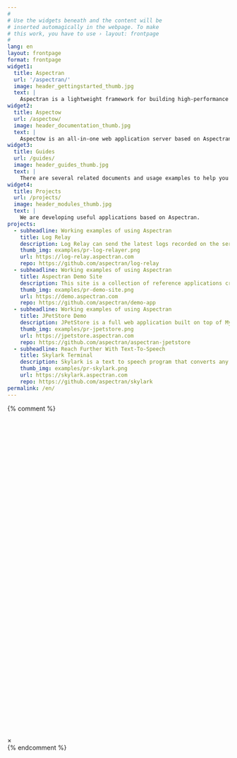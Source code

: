 ```yaml
---
#
# Use the widgets beneath and the content will be
# inserted automagically in the webpage. To make
# this work, you have to use › layout: frontpage
#
lang: en
layout: frontpage
format: frontpage
widget1:
  title: Aspectran
  url: '/aspectran/'
  image: header_gettingstarted_thumb.jpg
  text: |
    Aspectran is a lightweight framework for building high-performance Java applications.
widget2:
  title: Aspectow
  url: /aspectow/
  image: header_documentation_thumb.jpg
  text: |
    Aspectow is an all-in-one web application server based on Aspectran.
widget3:
  title: Guides
  url: /guides/
  image: header_guides_thumb.jpg
  text: |
    There are several related documents and usage examples to help you learn and get started with Aspectran.
widget4:
  title: Projects
  url: /projects/
  image: header_modules_thumb.jpg
  text: |
    We are developing useful applications based on Aspectran.
projects:
  - subheadline: Working examples of using Aspectran
    title: Log Relay
    description: Log Relay can send the latest logs recorded on the server to the web browser through the web socket endpoint and provides an integrated view to observe the logs of several servers in real time.
    thumb_img: examples/pr-log-relayer.png
    url: https://log-relay.aspectran.com
    repo: https://github.com/aspectran/log-relay
  - subheadline: Working examples of using Aspectran
    title: Aspectran Demo Site
    description: This site is a collection of reference applications created to show how to develop Aspectran applications following the recommended best practices.
    thumb_img: examples/pr-demo-site.png
    url: https://demo.aspectran.com
    repo: https://github.com/aspectran/demo-app
  - subheadline: Working examples of using Aspectran
    title: JPetStore Demo
    description: JPetStore is a full web application built on top of MyBatis 3, Aspectran 6.
    thumb_img: examples/pr-jpetstore.png
    url: https://jpetstore.aspectran.com
    repo: https://github.com/aspectran/aspectran-jpetstore
  - subheadline: Reach Further With Text-To-Speech
    title: Skylark Terminal
    description: Skylark is a text to speech program that converts any written text into spoken words.
    thumb_img: examples/pr-skylark.png
    url: https://skylark.aspectran.com
    repo: https://github.com/aspectran/skylark
permalink: /en/
---
```

{% comment %}
<div id="videoModal" class="reveal-modal large" data-reveal="">
  <div class="flex-video widescreen vimeo" style="display: block;">
    <iframe width="1280" height="720" src="" frameborder="0" allowfullscreen></iframe>
  </div>
  <a class="close-reveal-modal">&#215;</a>
</div>
{% endcomment %}
